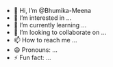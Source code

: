 - 👋 Hi, I’m @Bhumika-Meena
- 👀 I’m interested in ...
- 🌱 I’m currently learning ...
- 💞️ I’m looking to collaborate on ...
- 📫 How to reach me ...
- 😄 Pronouns: ...
- ⚡ Fun fact: ...

<!---
Bhumika-Meena/Bhumika-Meena is a ✨ special ✨ repository because its `README.md` (this file) appears on your GitHub profile.
You can click the Preview link to take a look at your changes.
--->
